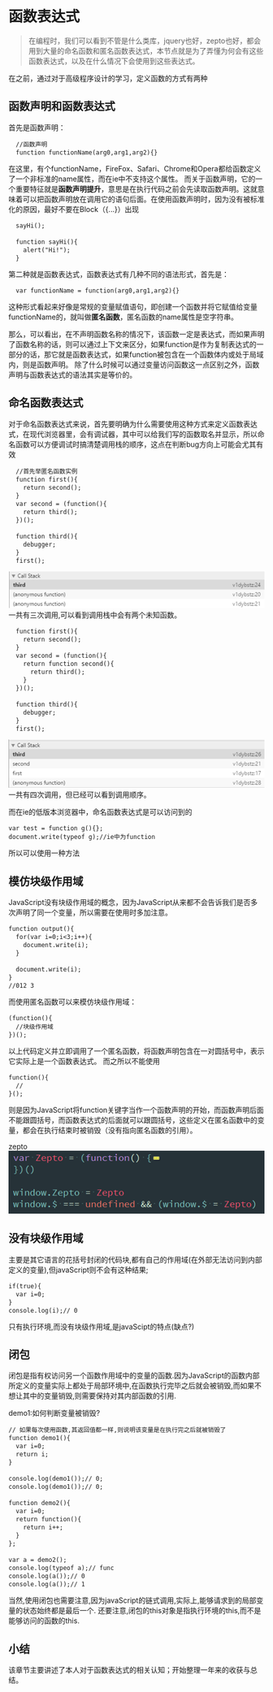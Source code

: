 # 函数表达式

> 在编程时，我们可以看到不管是什么类库，jquery也好，zepto也好，都会用到大量的命名函数和匿名函数表达式，本节点就是为了弄懂为何会有这些函数表达式，以及在什么情况下会使用到这些表达式。

在之前，通过对于高级程序设计的学习，定义函数的方式有两种

## 函数声明和函数表达式

首先是函数声明：
```
  //函数声明
  function functionName(arg0,arg1,arg2){}
```
在这里，有个functionName，FireFox、Safari、Chrome和Opera都给函数定义了一个非标准的name属性，而在ie中不支持这个属性。
而关于函数声明，它的一个重要特征就是**函数声明提升**，意思是在执行代码之前会先读取函数声明。这就意味着可以把函数声明放在调用它的语句后面。在使用函数声明时，因为没有被标准化的原因，最好不要在Block（{...}）出现
```
  sayHi();

  function sayHi(){
    alert("Hi!");
  }
```

第二种就是函数表达式，函数表达式有几种不同的语法形式，首先是：
```
  var functionName = function(arg0,arg1,arg2){}
```
这种形式看起来好像是常规的变量赋值语句，即创建一个函数并将它赋值给变量functionName的，就叫做**匿名函数**，匿名函数的name属性是空字符串。

那么，可以看出，在不声明函数名称的情况下，该函数一定是表达式，而如果声明了函数名称的话，则可以通过上下文来区分，如果function是作为复制表达式的一部分的话，那它就是函数表达式，如果function被包含在一个函数体内或处于局域内，则是函数声明。
除了什么时候可以通过变量访问函数这一点区别之外，函数声明与函数表达式的语法其实是等价的。

## 命名函数表达式
对于命名函数表达式来说，首先要明确为什么需要使用这种方式来定义函数表达式，在现代浏览器里，会有调试器，其中可以给我们写的函数取名并显示，所以命名函数可以方便调试时搞清楚调用栈的顺序，这点在判断bug方向上可能会尤其有效
```
  //首先举匿名函数实例
  function first(){
    return second();
  }
  var second = (function(){
    return third();
  })();

  function third(){
    debugger;
  }
  first();
```
![md1](img/md1.png)
一共有三次调用,可以看到调用栈中会有两个未知函数。
```
  function first(){
    return second();
  }
  var second = (function(){
    return function second(){
      return third();
    }
  })();

  function third(){
    debugger;
  }
  first();
```
![md2](img/md2.png)
一共有四次调用，但已经可以看到调用顺序。

而在ie的低版本浏览器中，命名函数表达式是可以访问到的
```
var test = function g(){};
document.write(typeof g);//ie中为function
```

所以可以使用一种方法

## 模仿块级作用域
JavaScript没有块级作用域的概念，因为JavaScript从来都不会告诉我们是否多次声明了同一个变量，所以需要在使用时多加注意。
```
function output(){
  for(var i=0;i<3;i++){
    document.write(i);
  }

  document.write(i);
}
//012 3
```
而使用匿名函数可以来模仿块级作用域：
```
(function(){
  //块级作用域
})();
```
以上代码定义并立即调用了一个匿名函数，将函数声明包含在一对圆括号中，表示它实际上是一个函数表达式。
而之所以不能使用
```
function(){
  //
}();
```
则是因为JavaScript将function关键字当作一个函数声明的开始，而函数声明后面不能跟圆括号，而函数表达式的后面就可以跟圆括号，这些定义在匿名函数中的变量，都会在执行结束时被销毁（没有指向匿名函数的引用）。

zepto
![md3](img/md3.png)

## 没有块级作用域
主要是其它语言的花括号封闭的代码块,都有自己的作用域(在外部无法访问到内部定义的变量),但javaScript则不会有这种结果;

```
if(true){
  var i=0;
}
console.log(i);// 0
```
只有执行环境,而没有块级作用域,是javaScipt的特点(缺点?)

## 闭包
闭包是指有权访问另一个函数作用域中的变量的函数.因为JavaScript的函数内部所定义的变量实际上都处于局部环境中,在函数执行完毕之后就会被销毁,而如果不想让其中的变量销毁,则需要保持对其内部函数的引用.

demo1:如何判断变量被销毁?
```
// 如果每次使用函数,其返回值都一样,则说明该变量是在执行完之后就被销毁了
function demo1(){
  var i=0;
  return i;
}

console.log(demo1());// 0;
console.log(demo1());// 0;

function demo2(){
  var i=0;
  return function(){
    return i++;
  }
};

var a = demo2();
console.log(typeof a);// func
console.log(a());// 0
console.log(a());// 1
```

当然,使用闭包也需要注意,因为javaScript的链式调用,实际上,能够请求到的局部变量的状态始终都是最后一个.
还要注意,闭包的this对象是指执行环境的this,而不是能够访问的函数的this.

## 小结
该章节主要讲述了本人对于函数表达式的相关认知；开始整理一年来的收获与总结。
